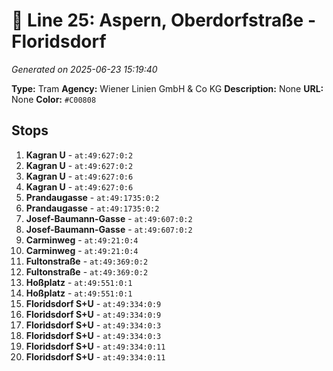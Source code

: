 # 🚊 Line 25: Aspern, Oberdorfstraße - Floridsdorf

*Generated on 2025-06-23 15:19:40*

**Type:** Tram
**Agency:** Wiener Linien GmbH & Co KG
**Description:** None
**URL:** None
**Color:** `#C00808`

## Stops

1. **Kagran U** - `at:49:627:0:2`
2. **Kagran U** - `at:49:627:0:2`
3. **Kagran U** - `at:49:627:0:6`
4. **Kagran U** - `at:49:627:0:6`
5. **Prandaugasse** - `at:49:1735:0:2`
6. **Prandaugasse** - `at:49:1735:0:2`
7. **Josef-Baumann-Gasse** - `at:49:607:0:2`
8. **Josef-Baumann-Gasse** - `at:49:607:0:2`
9. **Carminweg** - `at:49:21:0:4`
10. **Carminweg** - `at:49:21:0:4`
11. **Fultonstraße** - `at:49:369:0:2`
12. **Fultonstraße** - `at:49:369:0:2`
13. **Hoßplatz** - `at:49:551:0:1`
14. **Hoßplatz** - `at:49:551:0:1`
15. **Floridsdorf S+U** - `at:49:334:0:9`
16. **Floridsdorf S+U** - `at:49:334:0:9`
17. **Floridsdorf S+U** - `at:49:334:0:3`
18. **Floridsdorf S+U** - `at:49:334:0:3`
19. **Floridsdorf S+U** - `at:49:334:0:11`
20. **Floridsdorf S+U** - `at:49:334:0:11`